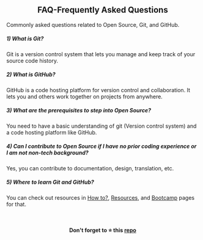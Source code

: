 <h2 align="center">FAQ-Frequently Asked Questions</h2>

Commonly asked questions related to Open Source, Git, and GitHub.

##### 1) What is Git?

Git is a version control system that lets you manage and keep track of your source code history. 

##### 2) What is GitHub?

GitHub is a code hosting platform for version control and collaboration. It lets you and others work together on projects from anywhere. 

##### 3) What are the prerequisites to step into Open Source?

You need to have a basic understanding of git (Version control system) and a code hosting platform like GitHub.

##### 4) Can I contribute to Open Source if I have no prior coding experience or I am not non-tech background?

Yes, you can contribute to documentation, design, translation, etc.

##### 5) Where to learn Git and GitHub?

You can check out resources in [How to?](How-to/README.md), [Resources](Resources.md), and [Bootcamp](Bootcamp.md) pages for that.

<br>

<h4 align="center">Don't forget to ⭐ this <a href="https://github.com/Pradumnasaraf/open-source-with-pradumna">repo</a></h4>
